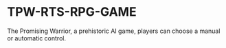 # TPW-RTS-RPG-GAME
The Promising Warrior, a prehistoric AI game, players can choose a manual or automatic control.
